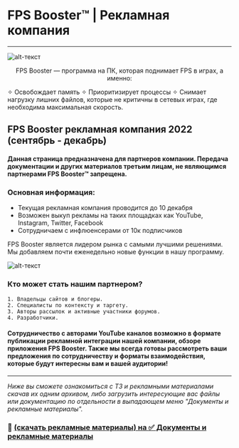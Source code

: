 # FPS Booster™ | Рекламная компания
-------------
![alt-текст](https://sun9-10.userapi.com/TZGKc7cmEns7pKyQ3xhX87FZGOw3q9u2anonaQ/NoomqNmMuxE.jpg)

<p align="center">
FPS Booster — программа на ПК, которая поднимает FPS в играх, а именно:

✧ Освобождает память
✧ Приоритизирует процессы
✧ Снимает нагрузку лишних файлов, которые не критичны в сетевых играх, где необходима максимальная скорость.

</p>

## FPS Booster рекламная компания 2022 (сентябрь - декабрь)


#### Данная страница предназначена для партнеров компании. Передача документации и других материалов третьим лицам, не являющимся партнерами FPS Booster™ запрещена. 
### Основная информация:
* Текущая рекламная компания проводится до 10 декабря
* Возможен выкуп рекламы на таких площадках как YouTube, Instagram, Twitter, Facebook
* Сотрудничаем с инфлюенсерами от 10к подписчиков

FPS Booster является лидером рынка с самыми лучшими решениями. Мы добавляем почти еженедельно новые функции в нашу программу.

![alt-текст](https://sun9-62.userapi.com/impg/1WIRkxXHgWk1bauXtaKUxit4ZxvU0KQMr9TpKA/z3BpOlGOAD8.jpg?size=2000x1200&quality=96&sign=7f4497d06d7d9d42679a1fe70d968bcc&type=album)

### Кто может стать нашим партнером?

    1. Владельцы сайтов и блогеры.
    2. Специалисты по контексту и таргету.
    3. Авторы рассылок и активные участники форумов.
    4. Разработчики.
    
#### Сотрудничество с авторами YouTube каналов возможно в формате публикации рекламной интеграции нашей компании, обзоре приложения FPS Booster. Также мы всегда готовы рассмотреть ваши предложения по сотрудничеству и форматы взаимодействия, которые будут интересны вам и вашей аудитории!

-------------

_Ниже вы сможете ознакомиться с ТЗ и рекламными материалами скачав их одним архивом, либо загрузить интересующие вас файлы или документацию по отдельности в выпадающем меню "Документы и рекламные материалы"._

### 🔐 [(скачать рекламные материалы) на ✅ Документы и рекламные материалы](https://www.dropbox.com/s/68ih5bk870r19tk/Fpsbooster.zip?dl=1)
